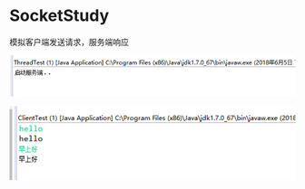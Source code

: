 # SocketStudy
模拟客户端发送请求，服务端响应

![Image text]( https://github.com/developerchq/SocketStudy/blob/master/bin/images/%E5%BE%AE%E4%BF%A1%E6%88%AA%E5%9B%BE_20180605154450.png?raw=true)

![Image text]( https://github.com/developerchq/SocketStudy/blob/master/bin/images/%E5%BE%AE%E4%BF%A1%E6%88%AA%E5%9B%BE_20180605155017.png?raw=true)

